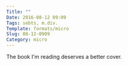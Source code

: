 ```yaml
---
Title: ""
Date: 2016-08-12 09:09
Tags: sebts, m.div.
Template: formats/micro
Slug: 08-12-0909
Category: micro
---
```


The book I'm reading deserves a better cover.
